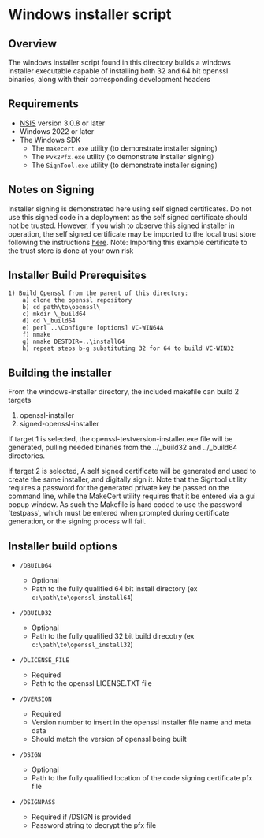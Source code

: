 Windows installer script
========================

Overview
--------

The windows installer script found in this directory builds a windows installer
executable capable of installing both 32 and 64 bit openssl binaries, along
with their corresponding development headers

Requirements
------------

* [NSIS](https://nsis.sourceforge.io/Main_Page) version 3.0.8 or later
* Windows 2022 or later
* The Windows SDK
  - The `makecert.exe` utility (to demonstrate installer signing)
  - The `Pvk2Pfx.exe` utility (to demonstrate installer signing)
  - The `SignTool.exe` utility (to demonstrate installer signing)

Notes on Signing
----------------

Installer signing is demonstrated here using self signed certificates. Do not
use this signed code in a deployment as the self signed certificate should not
be trusted.  However, if you wish to observe this signed installer in
operation, the self signed certificate may be imported to the local trust store
following the instructions
[here](https://learn.microsoft.com/en-us/windows/win32/appxpkg/how-to-create-a-package-signing-certificate).
Note: Importing this example certificate to the trust store is done at your own
risk

Installer Build Prerequisites
-----------------------------
```
1) Build Openssl from the parent of this directory:
    a) clone the openssl repository
    b) cd path\to\openssl\
    c) mkdir \_build64
    d) cd \_build64
    e) perl ..\Configure [options] VC-WIN64A
    f) nmake
    g) nmake DESTDIR=..\install64
    h) repeat steps b-g substituting 32 for 64 to build VC-WIN32
```

Building the installer
----------------------

From the windows-installer directory, the included makefile can build 2 targets
1) openssl-installer
2) signed-openssl-installer

If target 1 is selected, the openssl-testversion-installer.exe file will be
generated, pulling needed binaries from the ../\_build32 and ../\_build64
directories.

If target 2 is selected, A self signed certificate will be generated and used to
create the same installer, and digitally sign it.  Note that the Signtool
utility requires a password for the generated private key be passed on the
command line, while the MakeCert utility requires that it be entered via a gui
popup window.  As such the Makefile is hard coded to use the password
'testpass', which must be entered when prompted during certificate generation,
or the signing process will fail.

Installer build options
-----------------------

* `/DBUILD64`
  - Optional
  - Path to the fully qualified 64 bit install directory (ex `c:\path\to\openssl_install64`)

* `/DBUILD32`
  - Optional
  - Path to the fully qualified 32 bit build direcotry (ex `c:\path\to\openssl_install32`)

* `/DLICENSE_FILE`
  - Required
  - Path to the openssl LICENSE.TXT file

* `/DVERSION`
  - Required
  - Version number to insert in the openssl installer file name and meta data
  - Should match the version of openssl being built

* `/DSIGN`
  - Optional
  - Path to the fully qualified location of the code signing certificate pfx file

* `/DSIGNPASS`
  - Required if /DSIGN is provided
  - Password string to decrypt the pfx file

